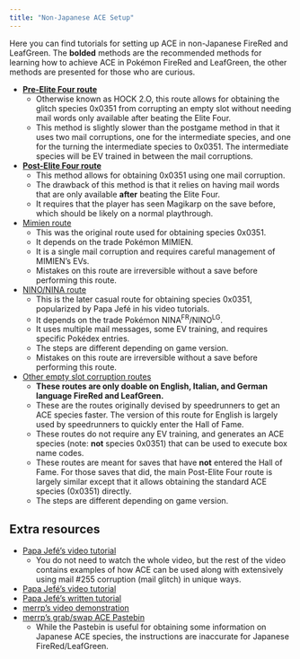 ```yaml
---
title: "Non-Japanese ACE Setup"
---
```

Here you can find tutorials for setting up ACE in non-Japanese FireRed and LeafGreen. The **bolded** methods are the recommended methods for learning how to achieve ACE in Pokémon FireRed and LeafGreen, the other methods are presented for those who are curious.

*   [**Pre-Elite Four route**](./non-jpn-ace-pre-e4.md)
    +   Otherwise known as HOCK 2.O, this route allows for obtaining the glitch species 0x0351 from corrupting an empty slot without needing mail words only available after beating the Elite Four.
    +   This method is slightly slower than the postgame method in that it uses two mail corruptions, one for the intermediate species, and one for the turning the intermediate species to 0x0351. The intermediate species will be EV trained in between the mail corruptions.
*   [**Post-Elite Four route**](./non-jpn-ace-post-e4.md)
    +   This method allows for obtaining 0x0351 using one mail corruption.
    +   The drawback of this method is that it relies on having mail words that are only available **after** beating the Elite Four.
    +   It requires that the player has seen Magikarp on the save before, which should be likely on a normal playthrough.
*   [Mimien route](./mimien-route.md)
    +   This was the original route used for obtaining species 0x0351.
    +   It depends on the trade Pokémon MIMIEN.
    +   It is a single mail corruption and requires careful management of MIMIEN’s EVs.
    +   Mistakes on this route are irreversible without a save before performing this route.
*   [NINO/NINA route](./nino-nina-route.md)
    +   This is the later casual route for obtaining species 0x0351, popularized by Papa Jefé in his video tutorials.
    +   It depends on the trade Pokémon NINA<sup>FR</sup>/NINO<sup>LG</sup>.
    +   It uses multiple mail messages, some EV training, and requires specific Pokédex entries.
    +   The steps are different depending on game version.
    +   Mistakes on this route are irreversible without a save before performing this route.
*   [Other empty slot corruption routes](./other-empty-slot-routes.md)
    +   **These routes are only doable on English, Italian, and German language FireRed and LeafGreen.**
    +   These are the routes originally devised by speedrunners to get an ACE species faster. The version of this route for English is largely used by speedrunners to quickly enter the Hall of Fame.
    +   These routes do not require any EV training, and generates an ACE species (note: **not** species 0x0351) that can be used to execute box name codes.
    +   These routes are meant for saves that have **not** entered the Hall of Fame. For those saves that did, the main Post-Elite Four route is largely similar except that it allows obtaining the standard ACE species (0x0351) directly.
    +   The steps are different depending on game version.

## Extra resources

*   [Papa Jefé’s video tutorial](https://www.youtube.com/watch?v=3jkcq8e9NO4&t)
    *   You do not need to watch the whole video, but the rest of the video contains examples of how ACE can be used along with extensively using mail #255 corruption (mail glitch) in unique ways.
*   [Papa Jefé’s video tutorial](https://www.youtube.com/watch?v=8d2kd2_iVps)
*   [Papa Jefé’s written tutorial](https://docs.google.com/document/d/1khCyziorop1M2AI0JNLSaMqK3fV_SfIXeSYmevQ3DfE/)
*   [merrp’s video demonstration](https://www.youtube.com/watch?v=yVhK4pLC9ac)
*   [merrp’s grab/swap ACE Pastebin](https://pastebin.com/pDXf5rGD)
    *   While the Pastebin is useful for obtaining some information on Japanese ACE species, the instructions are inaccurate for Japanese FireRed/LeafGreen.
